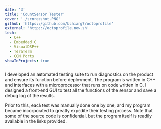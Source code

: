 ```yaml
---
date: '3'
title: 'CountSensor Tester'
cover: './scnreeshot.PNG'
github: 'https://github.com/bchiang7/octoprofile'
external: 'https://octoprofile.now.sh'
tech:
  - C++
  - Embedded C
  - VisualDSP++
  - TeraTerm
  - COM Ports
showInProjects: true
---
```


I developed an automated testing suite to run diagnostics on the product and ensure its function before deployment.
The program is written in C++ and interfaces with a microprocessor that runs on code written in C. I designed a front-end GUI to test all the functions of the sensor and save a debug log of the results. 

Prior to this, each test was manually done one by one, and my program became incorporated to greatly expedite their testing process. Note that some of the source code is confidential, but the program itself is readily available in the links provided.
